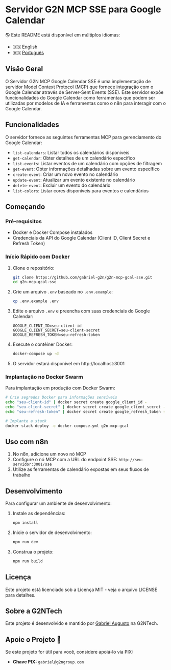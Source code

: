 # Servidor G2N MCP SSE para Google Calendar

🌎 Este README está disponível em múltiplos idiomas:
- 🇺🇸 [English](README.md)
- 🇧🇷 [Português](README.pt-br.md)

## Visão Geral

O Servidor G2N MCP Google Calendar SSE é uma implementação de servidor Model Context Protocol (MCP) que fornece integração com o Google Calendar através de Server-Sent Events (SSE). Este servidor expõe funcionalidades do Google Calendar como ferramentas que podem ser utilizadas por modelos de IA e ferramentas como o n8n para interagir com o Google Calendar.

## Funcionalidades

O servidor fornece as seguintes ferramentas MCP para gerenciamento do Google Calendar:

- `list-calendars`: Listar todos os calendários disponíveis
- `get-calendar`: Obter detalhes de um calendário específico
- `list-events`: Listar eventos de um calendário com opções de filtragem
- `get-event`: Obter informações detalhadas sobre um evento específico
- `create-event`: Criar um novo evento no calendário
- `update-event`: Atualizar um evento existente no calendário
- `delete-event`: Excluir um evento do calendário
- `list-colors`: Listar cores disponíveis para eventos e calendários

## Começando

### Pré-requisitos

- Docker e Docker Compose instalados
- Credenciais da API do Google Calendar (Client ID, Client Secret e Refresh Token)

### Início Rápido com Docker

1. Clone o repositório:
   ```bash
   git clone https://github.com/gabriel-g2n/g2n-mcp-gcal-sse.git
   cd g2n-mcp-gcal-sse
   ```

2. Crie um arquivo `.env` baseado no `.env.example`:
   ```bash
   cp .env.example .env
   ```

3. Edite o arquivo `.env` e preencha com suas credenciais do Google Calendar:
   ```
   GOOGLE_CLIENT_ID=seu-client-id
   GOOGLE_CLIENT_SECRET=seu-client-secret
   GOOGLE_REFRESH_TOKEN=seu-refresh-token
   ```

4. Execute o contêiner Docker:
   ```bash
   docker-compose up -d
   ```

5. O servidor estará disponível em http://localhost:3001

### Implantação no Docker Swarm

Para implantação em produção com Docker Swarm:

```bash
# Crie segredos Docker para informações sensíveis
echo "seu-client-id" | docker secret create google_client_id -
echo "seu-client-secret" | docker secret create google_client_secret -
echo "seu-refresh-token" | docker secret create google_refresh_token -

# Implante a stack
docker stack deploy -c docker-compose.yml g2n-mcp-gcal
```

## Uso com n8n

1. No n8n, adicione um novo nó MCP
2. Configure o nó MCP com a URL do endpoint SSE: `http://seu-servidor:3001/sse`
3. Utilize as ferramentas de calendário expostas em seus fluxos de trabalho

## Desenvolvimento

Para configurar um ambiente de desenvolvimento:

1. Instale as dependências:
   ```bash
   npm install
   ```

2. Inicie o servidor de desenvolvimento:
   ```bash
   npm run dev
   ```

3. Construa o projeto:
   ```bash
   npm run build
   ```

## Licença

Este projeto está licenciado sob a Licença MIT - veja o arquivo LICENSE para detalhes.

## Sobre a G2NTech

Este projeto é desenvolvido e mantido por [Gabriel Augusto](https://github.com/oaugustosgabriel) na G2NTech.

## Apoie o Projeto 💜

Se este projeto for útil para você, considere apoiá-lo via PIX:
- **Chave PIX:** `gabriel@g2ngroup.com`